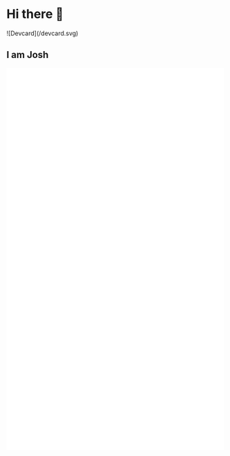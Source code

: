 # Hi there 👋

<div align="left">
  <a href="https://api.daily.dev/get?r=Jo9871" target="_blank">
    
  </a>
  ![Devcard](/devcard.svg)
</div>

## I am Josh

![Metrics](/github-metrics.svg)
